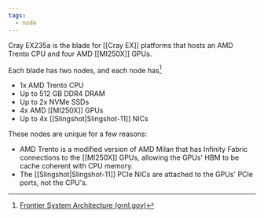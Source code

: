 ```yaml
---
tags:
  - node
---
```

Cray EX235a is the blade for [[Cray EX]] platforms that hosts an AMD Trento CPU and four AMD [[MI250X]] GPUs.

Each blade has two nodes, and each node has[^3]

- 1x AMD Trento CPU
- Up to 512 GB DDR4 DRAM
- Up to 2x NVMe SSDs
- 4x AMD [[MI250X]] GPUs
- Up to 4x [[Slingshot|Slingshot-11]] NICs

These nodes are unique for a few reasons:

- AMD Trento is a modified version of AMD Milan that has Infinity Fabric connections to the [[MI250X]] GPUs, allowing the GPUs' HBM to be cache coherent with CPU memory.
- The [[Slingshot|Slingshot-11]] PCIe NICs are attached to the GPUs' PCIe ports, not the CPU's.

[^3]: [Frontier System Architecture (ornl.gov)](https://www.olcf.ornl.gov/wp-content/uploads/2-15-23-Frontier-System-Architecture-public-v7.pdf)